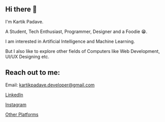 ## Hi there 👋

I'm Kartik Padave.

A Student, Tech Enthusiast, Programmer, Designer and a Foodie 😁.

I am interested in Artificial Intelligence and Machine Learning.

But I also like to explore other fields of Computers like Web Development, UI/UX Designing etc.

## Reach out to me:

Email: kartikpadave.developer@gmail.com

[LinkedIn](https://www.linkedin.com/in/kartikpadave/)

[Instagram](https://www.instagram.com/shinigami_leo/)

[Other Platforms](https://linktr.ee/ShinigamiLeo)
<!--
**CryptoLeo-3000/CryptoLeo-3000** is a ✨ _special_ ✨ repository because its `README.md` (this file) appears on your GitHub profile.

Here are some ideas to get you started:

- 🔭 I’m currently working on ...
- 🌱 I’m currently learning ...
- 👯 I’m looking to collaborate on ...
- 🤔 I’m looking for help with ...
- 💬 Ask me about ...
- 📫 How to reach me: ...
- 😄 Pronouns: ...
- ⚡ Fun fact: ...
-->
